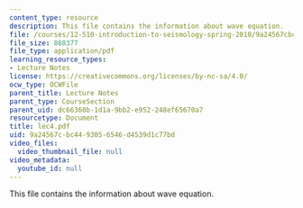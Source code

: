```yaml
---
content_type: resource
description: This file contains the information about wave equation.
file: /courses/12-510-introduction-to-seismology-spring-2010/9a24567cbc4493056546d4539d1c77bd_lec4.pdf
file_size: 868377
file_type: application/pdf
learning_resource_types:
- Lecture Notes
license: https://creativecommons.org/licenses/by-nc-sa/4.0/
ocw_type: OCWFile
parent_title: Lecture Notes
parent_type: CourseSection
parent_uid: dc66360b-1d1a-9bb2-e952-248ef65670a7
resourcetype: Document
title: lec4.pdf
uid: 9a24567c-bc44-9305-6546-d4539d1c77bd
video_files:
  video_thumbnail_file: null
video_metadata:
  youtube_id: null
---
```

This file contains the information about wave equation.